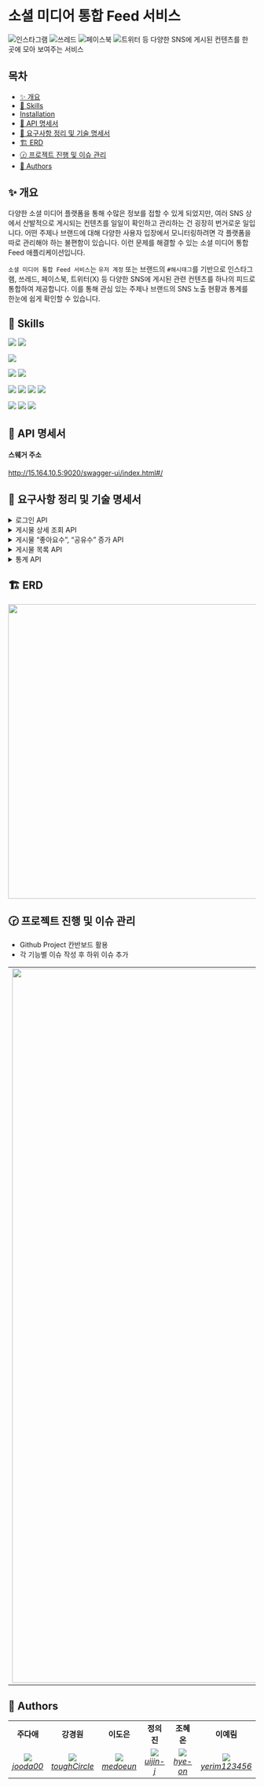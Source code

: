 # 소셜 미디어 통합 Feed 서비스

![인스타그램](https://img.shields.io/badge/Instagram-%23E4405F.svg?style=for-the-badge&logo=Instagram&logoColor=white) ![쓰레드](https://img.shields.io/badge/Threads-000000?style=for-the-badge&logo=Threads&logoColor=white) ![페이스북](https://img.shields.io/badge/Facebook-%231877F2.svg?style=for-the-badge&logo=Facebook&logoColor=white) ![트위터](https://img.shields.io/badge/X-%23000000.svg?style=for-the-badge&logo=X&logoColor=white)
등 다양한 SNS에 게시된 컨텐츠를 한 곳에 모아 보여주는 서비스

## 목차

- [✨ 개요](#-개요)
- [🧩 Skills](#-skills)
- [Installation](#Installation)
- [💌 API 명세서](#-api-명세서)
- [📄 요구사항 정리 및 기술 명세서](#-요구사항-정리-및-기술-명세서)
- [🏗️ ERD](#%EF%B8%8F-erd)
- [🕝 프로젝트 진행 및 이슈 관리](#-프로젝트-진행-및-이슈-관리)
- [👾 Authors](#-authors)

## ✨ 개요

다양한 소셜 미디어 플랫폼을 통해 수많은 정보를 접할 수 있게 되었지만, 여러 SNS 상에서 산발적으로 게시되는 컨텐츠를 일일이 확인하고 관리하는 건 굉장히 번거로운 일입니다. 어떤 주제나 브랜드에 대해 다양한
사용자 입장에서 모니터링하려면 각 플랫폼을 따로 관리해야 하는 불편함이 있습니다. 이런 문제를 해결할 수 있는 소셜 미디어 통합 Feed 애플리케이션입니다.

`소셜 미디어 통합 Feed 서비스`는 `유저 계정` 또는 브랜드의 `#해시태그`를 기반으로 인스타그램, 쓰레드, 페이스북, 트위터(X) 등 다양한 SNS에 게시된 관련 컨텐츠를 하나의 피드로 통합하여 제공합니다.
이를 통해 관심 있는 주제나 브랜드의 SNS 노출 현황과 통계를 한눈에 쉽게 확인할 수 있습니다.

## 🧩 Skills

<img src="https://img.shields.io/badge/Java17-007396?style=flat-square&logo=Java&logoColor=white&style=flat"/></a>
<img src="https://img.shields.io/badge/Spring Boot 3.3.2-6DB33F?style=flat-square&logo=Spring&logoColor=white&style=flat"/></a>

<img src="https://img.shields.io/badge/postgresql-4169e1?style=flat-squar&logo=postgresql&logoColor=white"/></a>

<img src="https://img.shields.io/badge/Amazon EC2-FF9900?style=flat-square&logo=amazonec2&logoColor=white"/>
<img src="https://img.shields.io/badge/Github Actions-2088FF?style=flat-square&logo=githubactions&logoColor=white"/>

<img src="https://img.shields.io/badge/Query DSL-0078D4?style=flat-square&logo=Spring Data JPA&logoColor=white&style=flat"/></a>
<img src="https://img.shields.io/badge/-Swagger-%23Clojure?style=flat-square&logo=swagger&logoColor=white"/></a>
<img src="https://img.shields.io/badge/Lombok-68BC71?style=flat-square&logo=Lombok&logoColor=white"/></a>
<img src="https://img.shields.io/badge/Junit-25A162?style=flat-&logo=JUnit5&logoColor=white&style=flat"/></a>

<img src="https://img.shields.io/badge/GitHub-181717?style=flat-square&logo=GitHub&logoColor=white"/></a>
<img src="https://img.shields.io/badge/Discord-5865F2?style=flat-square&logo=Discord&logoColor=white"/>
<img src="https://img.shields.io/badge/Notion-FFFFFF?style=flat-square&logo=Notion&logoColor=black"/></a>

## 💌 API 명세서

#### 스웨거 주소

http://15.164.10.5:9020/swagger-ui/index.html#/

## 📄 요구사항 정리 및 기술 명세서

<details>
	<summary> 로그인 API</summary>

### **요약 (Summary)**

유저는 가입한 계정, 비밀번호로 로그인합니다. 서비스 로그인 시 메뉴는 **통합 Feed** 단일 입니다.

### **목표 (Goals)**

- `계정`, `비밀번호` 로 로그인 시 `JWT` 가 발급됩니다.
- **이후 모든 API 요청 Header 에 `JWT` 가 항시 포함되며, `JWT` 유효성을 검증합니다.**
- 서비스 로그인 시, 메뉴는 **통합 Feed** 단일 입니다.

### **목표가 아닌 것 (Non-Goals)**

- JWT 발급받은 후 유저를 통합 Feed 페이지로 프론트엔드 리디렉션 처리
- 계정 잠금, 자동 로그아웃 등 사용자 경험 관련 추가 로직

### 로그인 api 요구사항 상세

- **설명**
    - 사용자는 계정과 비밀번호를 입력하여 로그인할 수 있으며, 로그인 성공 시 JWT 토큰을 발급받습니다. (**Authentication)**
    - 이후 모든 API에서 JWT 토큰을 사용하여 인가 요청을 보낼 수 있습니다. **(Authorization)**
- **입력 데이터**
    - `계정(아이디)`
    - `비밀번호`
- **출력 데이터**
    - `JWT 토큰`
- **처리 과정**:
    1. 사용자가 입력한 계정과 비밀번호를 검증합니다.
    2. 검증이 성공하면 JWT 토큰을 생성합니다.
    3. 생성된 JWT 토큰을 사용자에게 반환합니다.
    4. 사용자는 이후의 API 요청 시 이 JWT 토큰을 헤더에 포함하여 서버에 요청을 보냅니다.
    5. 서버는 각 요청에서 JWT 토큰의 유효성을 검증하여 인가 처리합니다.
- **예외 사항**
    - 입력한 계정(아이디)이나 비밀번호가 잘못된 경우, 오류 메시지와 함께 인증 실패 응답을 반환합니다.
    - 만료된 JWT 토큰으로 요청한 경우, 인증 오류 응답을 반환합니다.
    - JWT 토큰이 없는 경우, 인증되지 않은 상태로 처리하여 오류 응답을 반환합니다.

 </br>

<details>
	<summary> 플로우 차트 </summary>

```mermaid
flowchart TD
    A[유저] -->|로그인 요청| B[로그인 API]
    B -->|검증| C[(사용자 DB)]
    
    C -->|유효한 사용자| D{JWT 생성 및 반환}
    C -->|유효하지 않은 사용자| E[Error Message]

    D --> F[API 요청]

    subgraph "🔒 Authorization"
        F --> G[보호된 API]
        G --> H{JWT 유효성 검증}
        H -->|유효| J[응답]
        H -->|유효하지 않음| K[Unauthorized error]
    end
```

</details>

<details>
	<summary> 유저 ERD </summary>

```mermaid
erDiagram
member {
	member_id BIGINT PK "BIGSERIAL"
	account VARCHAR(50) UK "NOT NULL"
	email VARCHAR(320) UK "NOT NULL"
	password VARCHAR(255) "NOT NULL"
	status VARCHAR(15) "NOT NULL DEFAULT UNVERIFIED"
  created_at TIMESTAMP "NOT NULL DEFAULT CURRENT_TIMESTAMP"
	updated_at TIMESTAMP "NOT NULL DEFAULT CURRENT_TIMESTAMP ON UPDATE CURRENT_TIMESTAMP"
}
```

</details>

### **계획 (Plan)**

- DTO, 서비스, 레파지토리 구현
    - 계정(아이디) 및 비밀번호를 사용한 유저 인증 로직 작성
- JWT 토큰 생성 로직 구현
- **JWT 검증 로직 구현**
    - JWT 검증 필터 설정
        - Spring Security 설정
        - JWT 인증 필터 작성 - 로그인, 회원가입 및 인증 제외 모든 요청이 필터를 통과하도록
    - 기본적인 예외 처리 로직 구현 (유효하지 않은 JWT, 만료된 JWT 등)
- 로그인 컨트롤러 구현
- 테스트 코드 작성 및 기능 테스트
    - JWT, 로그인 API, Spring Security 설정 유닛 테스트
    - 통합 테스트

### **이외 추가 고려 사항들 (Other Considerations)**

- JWT 만료 시간, 비밀키 저장 방법, 만료 전 갱신 등
- 로그인 시도, 실패, 성공, 토큰 만료 등의 이벤트 로깅
- 잘못된 로그인 정보, 만료된 토큰, 권한 부족 등 에러 처리

### **마일스톤 (Milestones)**

![image](https://github.com/user-attachments/assets/dbd228fd-2e98-4f61-aff3-bb2bde808265)


</details>

<details>
	<summary> 게시물 상세 조회 API</summary>

### **요약 (Summary)**

게시물 상세 조회 API는 사용자에게 특정 게시물의 상세 정보를 제공하는 기능입니다. 사용자는 이 API를 통해 게시물의 제목, 내용 및 게시물 관련 메타데이터를 조회할 수 있습니다.

### **목표 (Goals)**

- 사용자가 특정 게시물의 모든 세부 정보를 한 번의 API 호출로 가져올 수 있도록 한다.
- 사용자가 요청한 게시물이 존재하지 않는 경우, 적절한 에러 메시지를 반환한다.
- 특정 게시물의 상세 정보 반환에 성공할 경우, 해당 게시물의 view_count를 1 증가시킨다.

### **계획 (Plan)**

<details>
	<summary> 플로우 차트</summary>

```mermaid 
graph TD
    A((게시물 id)) --> B{유효성 검증}

    B -->|실패| C((400 Bad Request 반환))
    
    B -->|성공| D{게시물 존재 확인}
    
    D -->|부재| E((404 Not Found 반환))
    
    D -->|존재| H((200 성공 응답 반환))
```

</details>

<details>
	<summary> 시퀀스 다이어그램 </summary>

```mermaid
sequenceDiagram
    participant C as Client
    participant Co as Controller
    participant S as Service
    participant R as Repository
    
    C->>Co: Request (GET /api/posts/{id})
    Co->>S: getPostDetail(id)
    S->>R: findDetailById(id)
    R-->>S: Post
    S-->>Co: PostDetailRes
    Co-->>C: Response (JSON)
```

</details>

### **유닛 테스트**

- [성공] 게시물 상세 정보가 정상적으로 반환된다.
- [실패] 게시물이 없을 때 예외를 던진다.
- [성공] 조회된 게시물의 view_count가 1 증가한다.
- [실패] 잘못된 형식의 ID가 제공되면 400 Bad Request가 반환된다.

### **마일스톤 (Milestones)**

> `~ 8.21(수)`: 요구사항 분석
>
> `~ 8.22(목)`: 테크 스펙 작성
>
> `~ 8.23(금)`: 기능 구현 및 단위 테스트 작성
>
> `~ 8.25(일)`: 테스트 수정 및 리드미 작성

</details>


<details>
	<summary> 게시물 “좋아요수”, “공유수” 증가 API</summary>

### **요약 (Summary)**

해당 서비스에서 `좋아요`, `공유` 버튼을 클릭할 시 각 게시물의 원래 소셜 미디어의 `좋아요` , `공유` 수를 증가시킬 수 있게 합니다.

### **목표 (Goals)**

- infra 계층에 각 외부서비스들의 클라이언트를 만듭니다.
- 본 서비스의 `좋아요`, `공유` 수를 외부 서비스에 반영시킵니다.
- 각 게시물의 `소셜미디어`에 맞게 외부서비스에서  `좋아요` 및 `공유`를 늘리는 API 엔드포인트를 구현합니다.
- 실제 API 호출을 시뮬레이션하여 외부 API와의 상호 작용을 추상화함으로써 실제 환경으로 전환할 때 변경 사항의 영향을 줄입니다.
- `event` 를 활용하여 타사 API 상호 작용 시뮬레이션을 비동기식으로 처리하여 서비스 내의 '좋아요' 및 '공유'에 대한 업데이트가 기본 애플리케이션 흐름을 차단하지 않고 효율적으로 처리되도록 합니다.

### **목표가 아닌 것 (Non-Goals)**

- 실제 외부 서비스의 API를 직접 호출하는 기능 개발
- 처리 중에 실제 외부 서비스의 응답을 동기적으로 기다리는 기능 개발
- 살제 외부 서비스의 응답을 기반으로 내부 서비스 로직을 처리하는 기능
- `좋아요` 수와 `공유` 수를 저장했다가 한번에 반영하는 것

### **계획 (Plan)**

<details>
	<summary> 플로우 차트</summary>

```mermaid
graph TD
   A((게시물 좋아요, 공유 요청)) --> BB{JWT 토큰 확인}
   BB --> |유효| B{postId 존재 여부 확인}
   BB --> |유효하지 않음| GG((401 인증 실패 반환)) 
   B --> |존재| E{비동기로 내부 db 종아요, 공유 수 증가 호출}
   E --> |증가 성공| U[내부 db 좋아요, 공유 수 1 증가]
   E --> |증가 실패| KK((500 서버 오류 반환))
   B --> |존재| D[비동기로 좋아요, 공유 수 증가 이벤트 발송]
   D --> F{외부 API 호출 시뮬레이션}
   F -->  UU((요청 로그 기록))
   B --> |존재하지 않음| PP((400 잘못된 요청 반환))

```

</details>

<details>
	<summary> 클래스 다이어그램 </summary>

```mermaid
classDiagram
    class InstagramAdapter {
        +InstagramApi instagramApi
        +void increaseLikeCount(Long postId)
        +void increaseShareCount(Long postId)
    }

    class TwitterAdapter {
        +TwitterApi twitterApi
        +void increaseLikeCount(Long postId)
        +void increaseShareCount(Long postId)
    }

    class FacebookAdapter {
        +FacebookApi facebookApi
        +void increaseLikeCount(Long postId)
        +void increaseShareCount(Long postId)
    }

    class ThreadsAdapter {
        +ThreadsApi threadsApi
        +void increaseLikeCount(Long postId)
        +void increaseShareCount(Long postId)
    }

    class InstagramApi {
        +void increaseLikeCount(Long postId)
        +void increaseShareCount(Long postId)
    }

    class TwitterApi {
        +void increaseLikeCount(Long postId)
        +void increaseShareCount(Long postId)
    }

    class FacebookApi {
        +void increaseLikeCount(Long postId)
        +void increaseShareCount(Long postId)
    }

    class ThreadsApi {
        +void increaseLikeCount(Long postId)
        +void increaseShareCount(Long postId)
    }

    class PostService {
        +void increaseLikeCount(Long postId)
        +void increaseShareCount(Long postId)
    }

    class PostController {
        +void increaseLikeCount(Long postId)
        +void increaseShareCount(Long postId)
    }

    PostService --> InstagramAdapter
    PostService --> TwitterAdapter
    PostService --> FacebookAdapter
    PostService --> ThreadsAdapter
    InstagramAdapter --> InstagramApi
    TwitterAdapter --> TwitterApi
    FacebookAdapter --> FacebookApi
    ThreadsAdapter --> ThreadsApi
    PostController --> PostService

```

</details>

<details>
	<summary> 시퀀스 다이어그램 </summary>

```mermaid
sequenceDiagram
    participant Client
    participant PostController
    participant PostService
    participant InstagramAdapter
    participant TwitterAdapter
    participant FacebookAdapter
    participant ThreadsAdapter
    participant InstagramApi
    participant TwitterApi
    participant FacebookApi
    participant ThreadsApi

    Client ->> PostController: POST /posts/{postId}/like
    PostController ->> PostService: increaseLikeCount(postId)
    
    alt Instagram Post
        PostService ->> InstagramAdapter: increaseLikeCount(postId)
        InstagramAdapter ->> InstagramApi: increaseLikeCount(Long postId)
    end

    alt Twitter Post
        PostService ->> TwitterAdapter: increaseLikeCount(postId)
        TwitterAdapter ->> TwitterApi: increaseLikeCount(Long postId)
    end

    alt Facebook Post
        PostService ->> FacebookAdapter: increaseLikeCount(postId)
        FacebookAdapter ->> FacebookApi: increaseLikeCount(Long postId)
    end

    alt Threads Post
        PostService ->> ThreadsAdapter: increaseLikeCount(postId)
        ThreadsAdapter ->> ThreadsApi: increaseLikeCount(Long postId)
    end

    InstagramApi -->> InstagramAdapter: Acknowledgment
    TwitterApi -->> TwitterAdapter: Acknowledgment
    FacebookApi -->> FacebookAdapter: Acknowledgment
    ThreadsApi -->> ThreadsAdapter: Acknowledgment

    InstagramAdapter -->> PostService: Acknowledgment
    TwitterAdapter -->> PostService: Acknowledgment
    FacebookAdapter -->> PostService: Acknowledgment
    ThreadsAdapter -->> PostService: Acknowledgment

    PostService -->> PostController: Acknowledgment
    PostController -->> Client: Acknowledgment

```

</details>

### **마일스톤 (Milestones)**

> `~ 8.22(목)`: controller 계층 구현
>
> `~ 8.23(금)`: infra 계층의 adapter,client 구현
>
> `~ 8.24(토)`: service 구현, 단위 테스트 작성
>
> `~ 8.25(일)`: Rollout

</details>


<details>
	<summary> 게시물 목록 API</summary>

### **요약 (Summary)**

사용자가 Feed에서 볼 수 있는 게시물 목록을 조회하는 기능을 제공합니다. 다양한 쿼리 파라미터를 지원하여 해시태그, 게시물 유형, 정렬 순서, 검색 키워드 등 사용자가 원하는 방식으로 게시물을 필터링하고 정렬할
수 있게 합니다.

### **목표 (Goals)**

- 유저가 자신의 `account`가 해시태그로 포함된 게시물 목록을 확인할 수 있게 한다.
- 유저가 지정한 한 개 `hashtag` 가 게시물의 해시태그 중 한 개와정확히 일치하는 게시물 목록을 확인할 수 있게 한다.
- 유저가 지정한 소셜 미디어 플랫폼의 게시물 목록을 확인할 수 있게 한다.
- 유저가 오름차순 및 내림차순을 모두 지원하여 `좋아요개수`, `공유 개수`, `조회수`, `생성 날짜`, `업데이트 날짜`와 같은 여러 필드를 기준으로 `오름차순`, `내림차순`으로 정렬된 게시물 목록을 확인할
  수 있게 한다.
- 유저가 게시물의 제목과 내용을 검색하여 포함된 게시물 목록을 확인할 수 있게 한다.
    - 내용은 최대 20자까지만 포함되게 한다.

### **목표가 아닌 것 (Non-Goals)**

- 여러 개의 `hashtag` 가 포함된 게시물을 목록을 확인 기능 개발
- 여러 정렬 기준을 동시에 지원하는 기능 개발
- 특정 `hashtag`를 제외한 게시물 목록을 검색하는 기능 개발
- `hashtag`를 포함하거나 유사하지만 정확히 일치하지 않는 게시물을 검색하는 기능 개발

### **계획 (Plan)**

#### 페이지 네이션

- 공통으로 요청을 받을 수 있는 `PaginationQuery` 생성
- 공통으로 응답을 받을 수 있는 `PaginationMetadata` 생성
    - 응답 예시
  ```json
  {
    "hasNext": true,
    "total": 100
  }
  ```

#### QueryDSl을 사용한 조회

- 동적 쿼리 생성을 위해 QueryDSL 사용

#### 테스트

- 단위 테스트 작성
- 리포지토리 테스트 작성

<details>
	<summary> 플로우 차트</summary>

```mermaid
graph TD
    A((게시물 목록 조회 요청)) --> BB{jwt 확인}
    BB --> |존재| B{hashtag \n search \n orderBy \n page_count \n page \n \n 존재}
    BB --> |존재하지 않음| GG((401 오류 응답 반환))
    B --> |존재| C[게시물 목록 조회 쿼리에 요청 값 포함]
    B --> |존재하지 않음| G[기본깂이 존재하면 포함, 존재하지 않으면 불포함]
	  C --> dd[게시물 목록 반환]
	  G --> dd[게시물 목록 반환]
	  dd --> df((성공응답 반환))

```

</details>

<details>
	<summary> 시퀀스 다이어그램 </summary>

```mermaid
sequenceDiagram
    participant 사용자
    participant 클라이언트
    participant 컨트롤러
    participant 서비스
    participant 레포지토리
    participant 데이터베이스

    사용자->>클라이언트: 게시물 조회 요청
    클라이언트->>컨트롤러: 쿼리 파라미터와 함께 HTTP GET /api/posts 요청
    컨트롤러->>서비스: 요청 유효성 검사
    서비스->>레포지토리: 필터, 검색, 정렬, 페이지네이션 적용하여 게시물 조회
    레포지토리->>데이터베이스: 쿼리 실행
    데이터베이스-->>레포지토리: 일치하는 게시물 반환
    레포지토리-->>서비스: 게시물 데이터 반환
    서비스->>컨트롤러: 응답 형식으로 데이터 정리
    컨트롤러-->>클라이언트: 게시물 목록 반환
    클라이언트-->>사용자: 게시물 사용자에게 표시

```

</details>

### **마일스톤 (Milestones)**

> `~ 8.24(목)`: 요구사항 정리 및 문서화, controller, repository 계층 구현, queryDSL 공부
>
> `~ 8.25(금)`: service 계층 구현 , 테스트 코드 추가
>
> `~ 8.26일(토)`: 코드 리팩토링

</details>

<details>
	<summary>통계 API</summary>

### **요약 (Summary)**

사용자가 지정한 파라미터에 맞는 게시물을 통계를 내어 반환합니다.

사용자는 `type`, `hashtag`, `value`, `start(조회 시작일)`, `end(조회 종료일)`를 지정할 수 있습니다.

### **목표 (Goals)**

- 쿼리 파라미터 사용
    - API에서 제공하는 쿼리 파라미터를 통해 통계 데이터를 요청하고, 유효성을 검사하여 올바른 결과를 반환합니다.
- 유효성 검사
    - `start`와 `end`의 날짜 유효성 확인 및 `type`에 따른 날짜 간격 제한을`(30일, 7일)` 설정합니다.
- 데이터 집계
    - 요청된 기간 내에 게시물의 조회수, 좋아요 수, 공유 수 등을 집계하여 반환하는 기능을 구현합니다.

### **목표가 아닌 것 (Non-Goals)**

- 통계 기능을 위한 테이블은 생성하지 않습니다.

### **계획 (Plan)**

#### QueryDSl을 사용한 조회

- 많은 쿼리 파라미터를 처리할 동적 쿼리 생성을 위해 `QueryDSL` 사용
- `type`이 `date`인 경우와 `hour`인 경우를 나눠서 메소드 작성
- `Expressions.dateTimeTemplate`을 사용하여 날짜 및 시간 반환 타입 변환

#### API 응답 형식

```json
# type이 date / value는 지정되지 않았으므로 count / hashtag는 springboot / star와 end는 지정되지 않았으므로 오늘로부터 7일 전 ~ 오늘
[
{
"date": "2024-08-19",
"countByValue": 3
},
{
"date": "2024-08-20",
"countByValue": 10
} # ... "2024-08-26"까지 data 반환
]
```

<details>
	<summary> 플로우 차트</summary>

```mermaid
graph TD
    A((쿼리 파라미터 요청)) --> B{유효성 검사}
    B --> |start가 end보다 나중| C((400 BAD_REQUEST 반환))
    B --> |type이 date이고 간격 30일 초과| D((400 BAD_REQUEST 반환))
    B --> |type이 hour이고 간격 7일 초과| E((400 BAD_REQUEST 반환))
    B --> |유효| F{post에서 데이터 반환}
    F --> G((데이터 반환))

```

</details>

<details>
	<summary> 클래스 다이어그램 </summary>

```mermaid
classDiagram
    class PostStatisticsController {
        + List<PostStatisticsListRes> getPostStatistics(String type, String hashtag, String value, LocalDate start, LocalDate end)
    }

    class PostStatisticsService {
        + List<PostStatisticsListRes> getPostStatistics(PostStatisticsListReq request)
    }

    class PostRepository {
        +PostStatistics findByPostId(Long postId)
        +void save(PostStatistics postStatistics)
    }

    class PostStatisticsCustomRepository {
        +List<PostStatisticsListRes> findPostStatisticsByQueryParameter(PostStatisticsListReq request)
        +List<PostStatisticsListRes> findPostStatisticsByQueryParameterWithHour(PostStatisticsListReq request);
    }

    PostStatisticsController --> PostStatisticsService
    PostStatisticsService --> PostRepository
    PostRepository --> PostStatisticsCustomRepository

```

</details>


</br>

### **마일스톤 (Milestones)**

> `~ 8.22(목)`: 요구 사항 분석, 테크 스펙 작성
>
> `~ 8.23(금)`: 더미 데이터 생성. api 명세 구상
>
> `~ 8.24(토)`: `dto`, `controller` 계층 작성
>
> `~ 8.25(일)`: `service`, `repository`계층 기능 개발
>
> `~ 8.26(월)`: Rollout
</details>

## 🏗️ ERD

<img src="https://github.com/user-attachments/assets/62f89985-2ddc-482e-a244-3ded19b240b6" width=600 />

## 🕝 프로젝트 진행 및 이슈 관리

- Github Project 칸반보드 활용
- 각 기능별 이슈 작성 후 하위 이슈 추가

<table>
    <tr align="center">
        <td><img width="1455" alt="스크린샷 2024-08-26 18 06 36" src="https://github.com/user-attachments/assets/b808e098-626d-4f34-a699-2ea8ddd55c0a"></td>
        <td><img width="1455" alt="스크린샷 2024-08-26 18 06 58" src="https://github.com/user-attachments/assets/ecc23acf-1850-4a87-8abc-97953ba1d8d0"></td>
</table>

## 👾 Authors

<table>
    <tr align="center">
        <td><B>주다애<B></td>
        <td><B>강경원<B></td>
        <td><B>이도은<B></td>
        <td><B>정의진<B></td>
        <td><B>조혜온<B></td>
        <td><B>이예림<B></td>
    </tr>
    <tr align="center">
            <td>
            <img src="https://github.com/jooda00.png?size=100">
            <br>
            <a href="https://github.com/jooda00"><I>jooda00</I></a>
        </td>
            <td>
            <img src="https://github.com/toughCircle.png?size=100">
            <br>
            <a href="https://github.com/toughCircle"><I>toughCircle<I></a>
        </td>
        <td>
            <img src="https://github.com/medoeun.png?size=100">
            <br>
            <a href="https://github.com/medoeun"><I>medoeun</I></a>
        </td>
        <td>
            <img src="https://github.com/uijin-j.png?size=100">
            <br>
            <a href="https://github.com/uijin-j"><I>uijin-j</I></a>
        </td>
        <td>
          <img src="https://github.com/hye-on.png?size=100">
            <br>
            <a href="https://github.com/hye-on"><I>hye-on</I></a>
        </td>
        <td>
          <img src="https://github.com/yerim123456.png?size=100">
            <br>
            <a href="https://github.com/yerim123456"><I>yerim123456</I></a>
        </td>
    </tr>

</table>
